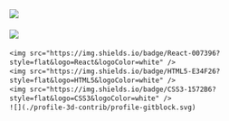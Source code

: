 <div>
  <img src="https://github-readme-stats.vercel.app/api/top-langs/?username=seunghun-5945&layout=compact&theme=tokyonight"><br><br>
  <img src="https://github-readme-stats.vercel.app/api?username=seunghun-5945&show_icons=true&theme=tokyonight">

	<img src="https://img.shields.io/badge/React-007396?style=flat&logo=React&logoColor=white" />
	<img src="https://img.shields.io/badge/HTML5-E34F26?style=flat&logo=HTML5&logoColor=white" />
	<img src="https://img.shields.io/badge/CSS3-1572B6?style=flat&logo=CSS3&logoColor=white" />
 	![](./profile-3d-contrib/profile-gitblock.svg)
</div>

